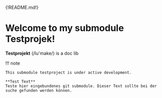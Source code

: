 {!README.md!}

# Welcome to my submodule Testprojek!

**Testprojekt** (/lu\'make/) is a doc lib



!!! note

    This submodule testproject is under active development.
    
    **Test Text**
    Teste hier eingebundenes git submodule. Dieser Text sollte bei der suche gefunden werden können.
